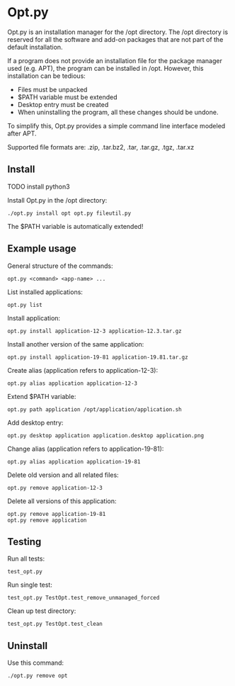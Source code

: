 # Opt.py

Opt.py is an installation manager for the /opt directory. The /opt directory is reserved for all the software and add-on packages that are not part of the default installation. 

If a program does not provide an installation file for the package manager used (e.g. APT), the program can be installed in /opt. However, this installation can be tedious: 
- Files must be unpacked
- $PATH variable must be extended
- Desktop entry must be created
- When uninstalling the program, all these changes should be undone.

To simplify this, Opt.py provides a simple command line interface modeled after APT. 

Supported file formats are: .zip, .tar.bz2, .tar, .tar.gz, .tgz, .tar.xz

## Install

TODO install python3

Install Opt.py in the /opt directory:
```
./opt.py install opt opt.py fileutil.py
```
The $PATH variable is automatically extended!

## Example usage

General structure of the commands:
```
opt.py <command> <app-name> ...
```

List installed applications:
```
opt.py list
```

Install application:
```
opt.py install application-12-3 application-12.3.tar.gz
```

Install another version of the same application:
```
opt.py install application-19-81 application-19.81.tar.gz
```

Create alias (application refers to application-12-3):
```
opt.py alias application application-12-3
```

Extend $PATH variable:
```
opt.py path application /opt/application/application.sh
```

Add desktop entry:
```
opt.py desktop application application.desktop application.png
```

Change alias (application refers to application-19-81):
```
opt.py alias application application-19-81
```

Delete old version and all related files:
```
opt.py remove application-12-3
```

Delete all versions of this application:
```
opt.py remove application-19-81
opt.py remove application
```

## Testing

Run all tests:
```
test_opt.py
```

Run single test:
```
test_opt.py TestOpt.test_remove_unmanaged_forced
```

Clean up test directory:
```
test_opt.py TestOpt.test_clean
```

## Uninstall

Use this command:
```
./opt.py remove opt
```

